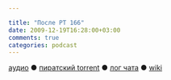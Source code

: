 ```yaml
---

title: "После РТ 166"
date: 2009-12-19T16:28:00+03:00
comments: true
categories: podcast
---
```

[аудио](http://cdn.radio-t.com/rt166post.mp3) ● [пиратский torrent](http://pirates.radio-t.com/torrents/rt166post.mp3.torrent) ● [лог чата](http://chat.radio-t.com/logs/radio-t-166.html) ● [wiki](http://wiki.radio-t.com/%D0%9F%D0%BE%D1%81%D0%BB%D0%B5_%D0%A0%D0%A2_166)<audio src="http://cdn.radio-t.com/rt166post.mp3" preload="none">
